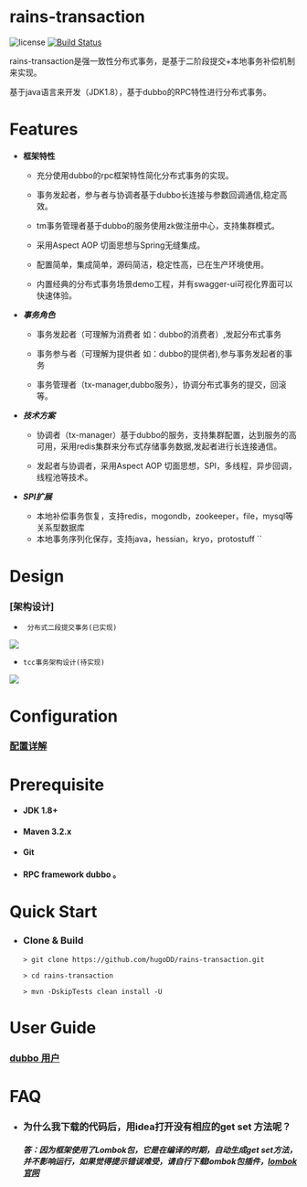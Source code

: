 rains-transaction
================
![license](https://img.shields.io/badge/license-Apache--2.0-green.svg)
[![Build Status](https://travis-ci.org/hugoDD/rains-transaction.svg?branch=master)](https://travis-ci.org/hugoDD/rains-transaction)

rains-transaction是强一致性分布式事务，是基于二阶段提交+本地事务补偿机制来实现。

基于java语言来开发（JDK1.8），基于dubbo的RPC特性进行分布式事务。

 # Features

  * **框架特性**

      * 充分使用dubbo的rpc框架特性简化分布式事务的实现。

      * 事务发起者，参与者与协调者基于dubbo长连接与参数回调通信,稳定高效。

      * tm事务管理者基于dubbo的服务使用zk做注册中心，支持集群模式。

      * 采用Aspect AOP 切面思想与Spring无缝集成。

      * 配置简单，集成简单，源码简洁，稳定性高，已在生产环境使用。

      * 内置经典的分布式事务场景demo工程，并有swagger-ui可视化界面可以快速体验。


 * ***事务角色***

   * 事务发起者（可理解为消费者 如：dubbo的消费者）,发起分布式事务

   * 事务参与者（可理解为提供者 如：dubbo的提供者),参与事务发起者的事务

   * 事务管理者（tx-manager,dubbo服务），协调分布式事务的提交，回滚等。

 * ***技术方案***

   * 协调者（tx-manager）基于dubbo的服务，支持集群配置，达到服务的高可用，采用redis集群来分布式存储事务数据,发起者进行长连接通信。

   * 发起者与协调者，采用Aspect AOP 切面思想，SPI，多线程，异步回调，线程池等技术。


 * ***SPI扩展***
     * 本地补偿事务恢复，支持redis，mogondb，zookeeper，file，mysql等关系型数据库
     * 本地事务序列化保存，支持java，hessian，kryo，protostuff
``
# Design
 ### [架构设计]
 *      分布式二段提交事务(已实现)
 ![](./doc/two.svg)
  *     tcc事务架构设计(待实现)
 ![](./doc/tcc.png)

#   Configuration

  ###  [配置详解](https://github.com/hugoDD/rains-transaction/wiki/configuration%EF%BC%88%E9%85%8D%E7%BD%AE%E8%AF%A6%E8%A7%A3%EF%BC%89)


# Prerequisite

  *   #### JDK 1.8+

  *   #### Maven 3.2.x

  *   #### Git

  *   ####  RPC framework dubbo 。

# Quick Start

   * ### Clone & Build
      ```
      > git clone https://github.com/hugoDD/rains-transaction.git
   
      > cd rains-transaction
   
      > mvn -DskipTests clean install -U
      ```

  

# User Guide

###  [dubbo 用户](https://github.com/hugoDD/rains-transaction)






# FAQ

* ### 为什么我下载的代码后，用idea打开没有相应的get set 方法呢？
   ##### 答：因为框架使用了Lombok包，它是在编译的时期，自动生成get set方法，并不影响运行，如果觉得提示错误难受，请自行下载lombok包插件，[lombok官网](http://projectlombok.org/)



